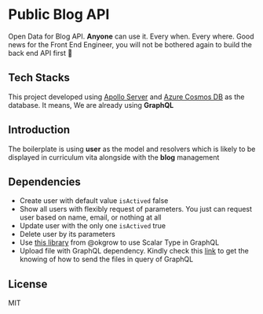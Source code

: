 # Public Blog API

Open Data for Blog API. **Anyone** can use it. Every when. Every where. Good news for the Front End Engineer, you will not be bothered again to build the back end API first :muscle:

## Tech Stacks

This project developed using [Apollo Server](https://github.com/apollographql/apollo-server) and [Azure Cosmos DB](https://github.com/Azure/azure-cosmosdb-node) as the database. It means, We are already using **GraphQL**

## Introduction

The boilerplate is using **user** as the model and resolvers which is likely to be displayed in curriculum vita alongside with the **blog** management

## Dependencies

- Create user with default value `isActived` false
- Show all users with flexibly request of parameters. You just can request user based on name, email, or nothing at all
- Update user with the only one `isActived` true
- Delete user by its parameters
- Use [this library](https://github.com/okgrow/graphql-scalars) from @okgrow to use Scalar Type in GraphQL
- Upload file with GraphQL dependency. Kindly check this [link](https://github.com/jaydenseric/graphql-upload) to get the knowing of how to send the files in query of GraphQL

## License

MIT
